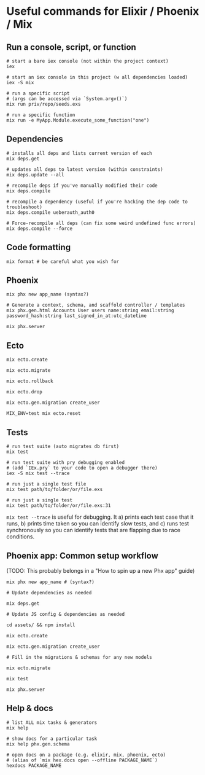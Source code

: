 # Useful commands for Elixir / Phoenix / Mix


## Run a console, script, or function

    # start a bare iex console (not within the project context)
    iex

    # start an iex console in this project (w all dependencies loaded)
    iex -S mix

    # run a specific script
    # (args can be accessed via `System.argv()`)
    mix run priv/repo/seeds.exs

    # run a specific function
    mix run -e MyApp.Module.execute_some_function("one")


## Dependencies

    # installs all deps and lists current version of each
    mix deps.get

    # updates all deps to latest version (within constraints)
    mix deps.update --all

    # recompile deps if you've manually modified their code
    mix deps.compile

    # recompile a dependency (useful if you're hacking the dep code to troubleshoot)
    mix deps.compile ueberauth_auth0

    # Force-recompile all deps (can fix some weird undefined func errors)
    mix deps.compile --force


## Code formatting

    mix format # be careful what you wish for


## Phoenix

    mix phx new app_name (syntax?)

    # Generate a context, schema, and scaffold controller / templates
    mix phx.gen.html Accounts User users name:string email:string password_hash:string last_signed_in_at:utc_datetime

    mix phx.server


## Ecto

    mix ecto.create

    mix ecto.migrate

    mix ecto.rollback

    mix ecto.drop

    mix ecto.gen.migration create_user

    MIX_ENV=test mix ecto.reset


## Tests

    # run test suite (auto migrates db first)
    mix test

    # run test suite with pry debugging enabled
    # (add `IEx.pry` to your code to open a debugger there)
    iex -S mix test --trace

    # run just a single test file
    mix test path/to/folder/or/file.exs

    # run just a single test
    mix test path/to/folder/or/file.exs:31


`mix test --trace` is useful for debugging. It a) prints each test case that it runs,
b) prints time taken so you can identify slow tests, and c) runs test synchronously so you can identify tests that are flapping due to race conditions.


## Phoenix app: Common setup workflow
(TODO: This probably belongs in a "How to spin up a new Phx app" guide)

    mix phx new app_name # (syntax?)

    # Update dependencies as needed

    mix deps.get

    # Update JS config & dependencies as needed

    cd assets/ && npm install

    mix ecto.create

    mix ecto.gen.migration create_user

    # Fill in the migrations & schemas for any new models

    mix ecto.migrate

    mix test

    mix phx.server


## Help & docs

    # list ALL mix tasks & generators
    mix help

    # show docs for a particular task
    mix help phx.gen.schema

    # open docs on a package (e.g. elixir, mix, phoenix, ecto)
    # (alias of `mix hex.docs open --offline PACKAGE_NAME`)
    hexdocs PACKAGE_NAME

